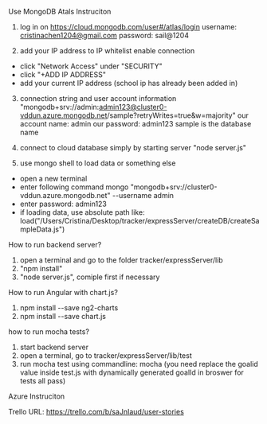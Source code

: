 Use MongoDB Atals Instruciton 

1. log in on https://cloud.mongodb.com/user#/atlas/login
username: cristinachen1204@gmail.com
password: sail@1204

2. add your IP address to IP whitelist enable connection 
- click "Network Access" under "SECURITY"
- click "+ADD IP ADDRESS"
- add your current IP address (school ip has already been added in)

3. connection string and user account information 
"mongodb+srv://admin:admin123@cluster0-vddun.azure.mongodb.net/sample?retryWrites=true&w=majority"
our account name: admin
our password: admin123
sample is the database name 

4. connect to cloud database simply by starting server "node server.js"

5. use mongo shell to load data or something else 
- open a new terminal 
- enter following command
mongo "mongodb+srv://cluster0-vddun.azure.mongodb.net" --username admin
- enter password: admin123
- if loading data, use absolute path like:
load("/Users/Cristina/Desktop/tracker/expressServer/createDB/createSampleData.js")

How to run backend server?

1. open a terminal and go to the folder tracker/expressServer/lib
2. "npm install"
3. "node server.js", comiple first if necessary 

How to run Angular with chart.js?

1. npm install --save ng2-charts
2. npm install --save chart.js

how to run mocha tests?

1. start backend server
2. open a terminal, go to tracker/expressServer/lib/test
3. run mocha test using commandline:
mocha
(you need replace the goalid value inside test.js with dynamically generated goalId in broswer for tests all pass)


Azure Instruciton 



Trello URL: 
https://trello.com/b/saJnIaud/user-stories

